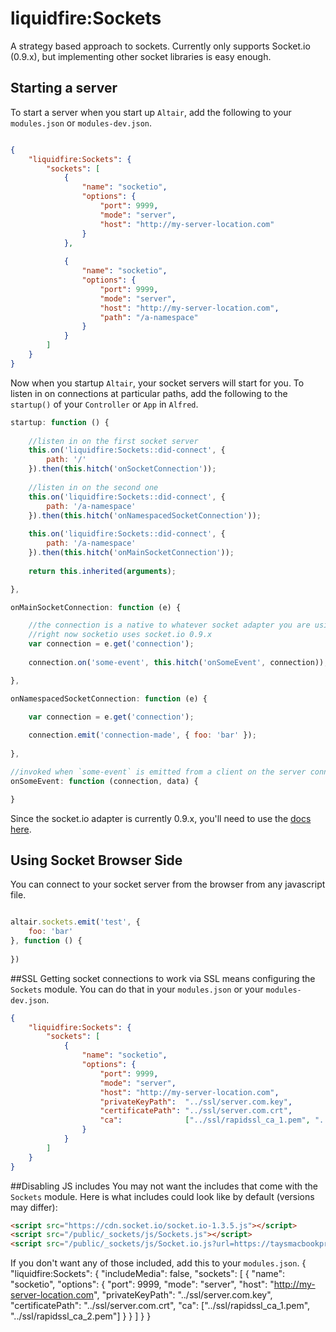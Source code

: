 # liquidfire:Sockets
A strategy based approach to sockets. Currently only supports Socket.io (0.9.x), but implementing other socket libraries is easy enough.


## Starting a server
To start a server when you start up `Altair`, add the following to your `modules.json` or `modules-dev.json`.

```json

{
    "liquidfire:Sockets": {
        "sockets": [
            {
                "name": "socketio",
                "options": {
                    "port": 9999,
                    "mode": "server",
                    "host": "http://my-server-location.com"
                }
            },
            
            {
                "name": "socketio",
                "options": {
                    "port": 9999,
                    "mode": "server",
                    "host": "http://my-server-location.com",
                    "path": "/a-namespace"
                }
            }
        ]
    }
}

```
Now when you startup `Altair`, your socket servers will start for you. To listen in on connections at particular paths, add the following to the `startup()` of your `Controller` or `App` in `Alfred`.

```js
startup: function () {
    
    //listen in on the first socket server
    this.on('liquidfire:Sockets::did-connect', {
        path: '/'
    }).then(this.hitch('onSocketConnection'));
    
    //listen in on the second one
    this.on('liquidfire:Sockets::did-connect', {
        path: '/a-namespace'
    }).then(this.hitch('onNamespacedSocketConnection'));
    
    this.on('liquidfire:Sockets::did-connect', {
        path: '/a-namespace'
    }).then(this.hitch('onMainSocketConnection'));
    
    return this.inherited(arguments);

},

onMainSocketConnection: function (e) {

    //the connection is a native to whatever socket adapter you are using
    //right now socketio uses socket.io 0.9.x
    var connection = e.get('connection');
    
    connection.on('some-event', this.hitch('onSomeEvent', connection)); //i bound connection as the first parameter so the callback

},

onNamespacedSocketConnection: function (e) {

    var connection = e.get('connection');
    
    connection.emit('connection-made', { foo: 'bar' });
    
},

//invoked when `some-event` is emitted from a client on the server connection whose path is '\'.
onSomeEvent: function (connection, data) {

}

```
Since the socket.io adapter is currently 0.9.x, you'll need to use the [docs here](https://github.com/Automattic/socket.io/tree/0.9.17).

## Using Socket Browser Side
You can connect to your socket server from the browser from any javascript file.
```js

altair.sockets.emit('test', {
    foo: 'bar'
}, function () {
    
})

```
##SSL
Getting socket connections to work via SSL means configuring the `Sockets` module. You can do that
in your `modules.json` or your `modules-dev.json`.

```json
{
    "liquidfire:Sockets": {
        "sockets": [
            {
                "name": "socketio",
                "options": {
                    "port": 9999,
                    "mode": "server",
                    "host": "http://my-server-location.com",
                    "privateKeyPath":  "../ssl/server.com.key",
                    "certificatePath": "../ssl/server.com.crt",
                    "ca":              ["../ssl/rapidssl_ca_1.pem", "../ssl/rapidssl_ca_2.pem"]
                }
            }
        ]
    }
}

```

##Disabling JS includes
You may not want the includes that come with the `Sockets` module. Here is what includes could look like by default (versions may differ):

```html
<script src="https://cdn.socket.io/socket.io-1.3.5.js"></script>
<script src="/public/_sockets/js/Sockets.js"></script>
<script src="/public/_sockets/js/Socket.io.js?url=https://taysmacbookpro.local:8080false"></script>
```

If you don't want any of those included, add this to your `modules.json`.
{
    "liquidfire:Sockets": {
        "includeMedia": false,
        "sockets": [
            {
                "name": "socketio",
                "options": {
                    "port": 9999,
                    "mode": "server",
                    "host": "http://my-server-location.com",
                    "privateKeyPath":  "../ssl/server.com.key",
                    "certificatePath": "../ssl/server.com.crt",
                    "ca":              ["../ssl/rapidssl_ca_1.pem", "../ssl/rapidssl_ca_2.pem"]
                }
            }
        ]
    }
}

